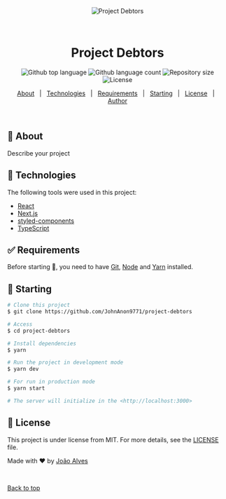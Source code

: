 <div align="center" id="top">
  <img src="./.github/app.gif" alt="Project Debtors" />

&#xa0;

  <!-- <a href="https://projectdebtors.netlify.app">Demo</a> -->
</div>

<h1 align="center">Project Debtors</h1>

<p align="center">
  <img alt="Github top language" src="https://img.shields.io/github/languages/top/JohnAnon9771/project-debtors?color=56BEB8">

  <img alt="Github language count" src="https://img.shields.io/github/languages/count/JohnAnon9771/project-debtors?color=56BEB8">

  <img alt="Repository size" src="https://img.shields.io/github/repo-size/JohnAnon9771/project-debtors?color=56BEB8">

  <img alt="License" src="https://img.shields.io/github/license/JohnAnon9771/project-debtors?color=56BEB8">

  <!-- <img alt="Github issues" src="https://img.shields.io/github/issues/{{YOUR_GITHUB_USERNAME}}/project-debtors?color=56BEB8" /> -->

  <!-- <img alt="Github forks" src="https://img.shields.io/github/forks/{{YOUR_GITHUB_USERNAME}}/project-debtors?color=56BEB8" /> -->

  <!-- <img alt="Github stars" src="https://img.shields.io/github/stars/{{YOUR_GITHUB_USERNAME}}/project-debtors?color=56BEB8" /> -->
</p>

<!-- Status -->

<!-- <h4 align="center">
	🚧  Project Debtors 🚀 Under construction...  🚧
</h4>

<hr> -->

<p align="center">
  <a href="#dart-about">About</a> &#xa0; | &#xa0;
  <!-- <a href="#sparkles-features">Features</a> &#xa0; | &#xa0; -->
  <a href="#rocket-technologies">Technologies</a> &#xa0; | &#xa0;
  <a href="#white_check_mark-requirements">Requirements</a> &#xa0; | &#xa0;
  <a href="#checkered_flag-starting">Starting</a> &#xa0; | &#xa0;
  <a href="#memo-license">License</a> &#xa0; | &#xa0;
  <a href="https://github.com/JohnAnon9771" target="_blank">Author</a>
</p>

<br>

## :dart: About

Describe your project

<!-- ## :sparkles: Features ##

:heavy_check_mark: Feature 1;\
:heavy_check_mark: Feature 2;\
:heavy_check_mark: Feature 3; -->

## :rocket: Technologies

The following tools were used in this project:

- [React](https://pt-br.reactjs.org/)
- [Next.js](https://nextjs.org)
- [styled-components](https://styled-components.com)
- [TypeScript](https://www.typescriptlang.org/)

## :white_check_mark: Requirements

Before starting :checkered_flag:, you need to have [Git](https://git-scm.com), [Node](https://nodejs.org/en/) and [Yarn](https://yarnpkg.com) installed.

## :checkered_flag: Starting

```bash
# Clone this project
$ git clone https://github.com/JohnAnon9771/project-debtors

# Access
$ cd project-debtors

# Install dependencies
$ yarn

# Run the project in development mode
$ yarn dev

# For run in production mode
$ yarn start

# The server will initialize in the <http://localhost:3000>
```

## :memo: License

This project is under license from MIT. For more details, see the [LICENSE](LICENSE.md) file.

Made with :heart: by <a href="https://github.com/JohnAnon9771" target="_blank">João Alves</a>

&#xa0;

<a href="#top">Back to top</a>
